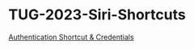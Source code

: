 # TUG-2023-Siri-Shortcuts

[Authentication Shortcut & Credentials](https://github.com/NSA-Computer-Exchange/TUG-2023-Siri-Shortcuts/blob/main/SiriAuthShortcuts.zip)
